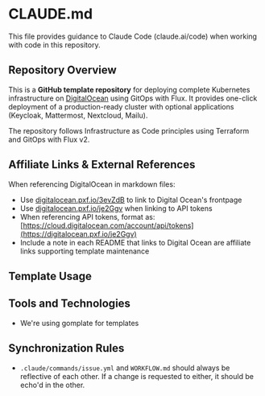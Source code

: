 # CLAUDE.md

This file provides guidance to Claude Code (claude.ai/code) when working with code in this repository.

## Repository Overview

This is a **GitHub template repository** for deploying complete Kubernetes infrastructure on [DigitalOcean](https://digitalocean.pxf.io/3evZdB) using GitOps with Flux. It provides one-click deployment of a production-ready cluster with optional applications (Keycloak, Mattermost, Nextcloud, Mailu).

The repository follows Infrastructure as Code principles using Terraform and GitOps with Flux v2.

## Affiliate Links & External References

When referencing DigitalOcean in markdown files:
- Use [digitalocean.pxf.io/3evZdB](https://digitalocean.pxf.io/3evZdB) to link to Digital Ocean's frontpage
- Use [digitalocean.pxf.io/je2Ggv](https://digitalocean.pxf.io/je2Ggv) when linking to API tokens
- When referencing API tokens, format as: [https://cloud.digitalocean.com/account/api/tokens](https://digitalocean.pxf.io/je2Ggv)
- Include a note in each README that links to Digital Ocean are affiliate links supporting template maintenance

## Template Usage

## Tools and Technologies

- We're using gomplate for templates

## Synchronization Rules
- `.claude/commands/issue.yml` and `WORKFLOW.md` should always be reflective of each other. If a change is requested to either, it should be echo'd in the other.
